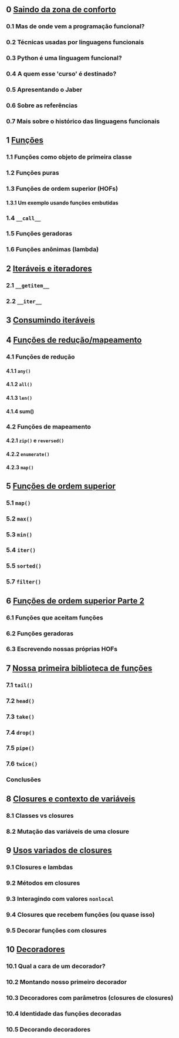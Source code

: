 ## 0 [Saindo da zona de conforto](roteiros/00_introducao.md)
### 0.1 Mas de onde vem a programação funcional?
### 0.2 Técnicas usadas por linguagens funcionais
### 0.3 Python é uma linguagem funcional?
### 0.4 A quem esse 'curso' é destinado?
### 0.5 Apresentando o Jaber
### 0.6 Sobre as referências
### 0.7 Mais sobre o histórico das linguagens funcionais
## 1 [Funções](roteiros/01_funcoes.md)
### 1.1 Funções como objeto de primeira classe
### 1.2 Funções puras
### 1.3 Funções de ordem superior (HOFs)
#### 1.3.1 Um exemplo usando funções embutidas
### 1.4 `__call__`
### 1.5 Funções geradoras
### 1.6 Funções anônimas (lambda)
## 2 [Iteráveis e iteradores](roteiros/02_iteraveis_iteradores.md)
### 2.1 `__getitem__`
### 2.2 `__iter__`
## 3 [Consumindo iteráveis](roteiros/03_consumindo_iteraveis.md)
## 4 [Funções de redução/mapeamento](roteiros/04_funcoes_reducao_mapeamento.md)
### 4.1 Funções de redução
#### 4.1.1 `any()`
#### 4.1.2 `all()`
#### 4.1.3 `len()`
#### 4.1.4 sum()
### 4.2 Funções de mapeamento
#### 4.2.1 `zip()` e `reversed()`
#### 4.2.2 `enumerate()`
#### 4.2.3 `map()`
## 5 [Funções de ordem superior](roteiros/05_hofs.md)
### 5.1 `map()`
### 5.2 `max()`
### 5.3 `min()`
### 5.4 `iter()`
### 5.5 `sorted()`
### 5.7 `filter()`
## 6 [Funções de ordem superior Parte 2](roteiros/06_funcoes_geradoras_e_hofs_p2.md)
### 6.1 Funções que aceitam funções
### 6.2 Funções geradoras
### 6.3 Escrevendo nossas próprias HOFs
## 7 [Nossa primeira biblioteca de funções](roteiros/07_construindo_nossa_lib.md)
### 7.1 `tail()`
### 7.2 `head()`
### 7.3 `take()`
### 7.4 `drop()`
### 7.5 `pipe()`
### 7.6 `twice()`
### Conclusões
## 8 [Closures e contexto de variáveis](roteiros/08_closures_1_escopo.md)
### 8.1 Classes vs closures
### 8.2 Mutação das variáveis de uma closure
## 9 [Usos variados de closures](roteiros/09_closures_2.md)
### 9.1 Closures e lambdas
### 9.2 Métodos em closures
### 9.3 Interagindo com valores `nonlocal`
### 9.4 Closures que recebem funções (ou quase isso)
### 9.5 Decorar funções com closures
## 10 [Decoradores](roteiros/10_decoradores.md)
### 10.1 Qual a cara de um decorador?
### 10.2 Montando nosso primeiro decorador
### 10.3 Decoradores com parâmetros (closures de closures)
### 10.4 Identidade das funções decoradas
### 10.5 Decorando decoradores
